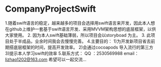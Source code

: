 # CompanyProjectSwift
1.随着swift语言的稳定，越来越多的项目会选择用swift语言来开发，因此本人想在github上维护一套基于swift语言开发、采用MVVM架构思想的底层框架，以供大家使用。
2. 因为本人swift基础薄弱，所以项目会以storyboad 为主。
3. 此项目处于半成品，业余时间我会去慢慢完善。
4.主要目的： 1)为开发新项目省去前期搭底层框架的时间，提高开发效率。
                      2)会通过cocoapods 导入流行的第三方
                      3)提示本人学习swift的效率
5.联系方式： QQ ：2530569988   email：lizhao1202@163.com  希望可以一起交流...
